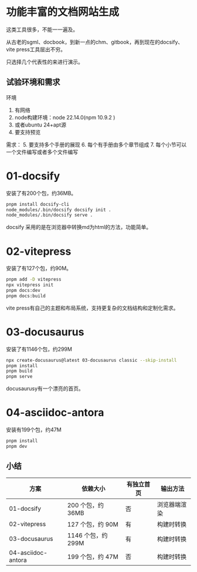 # 功能丰富的文档网站生成

这类工具很多，不能一一遍及。

从古老的sgml、docbook，到新一点的chm、gitbook，再到现在的docsify、vite press工具层出不穷。

只选择几个代表性的来进行演示。

## 试验环境和需求

环境

1. 有网络
2. node构建环境：node 22.14.0(npm 10.9.2 )
3. 或者ubuntu 24+apt源
4. 要支持预览

需求：
5. 要支持多个手册的展现
6. 每个有手册由多个章节组成
7. 每个小节可以一个文件编写或者多个文件编写

# 01-docsify

安装了有200个包，约36MB。

```bash
pnpm install docsify-cli
node_modules/.bin/docsify docsify init .
node_modules/.bin/docsify serve .
```

docsify 采用的是在浏览器中转换md为html的方法，功能简单。

# 02-vitepress

安装了有127个包，约90M。

```bash
pnpm add -D vitepress
npx vitepress init
pnpm docs:dev
pnpm docs:build
```

vite press有自己的主题和布局系统，支持更复杂的文档结构和定制化需求。

# 03-docusaurus

安装了有1146个包，约299M
```bash
npx create-docusaurus@latest 03-docusaurus classic --skip-install
pnpm install
pnpm build
pnpm serve
```
docusaurusy有一个漂亮的首页。


# 04-asciidoc-antora

安装有199个包，约47M

```bash
pnpm install
pnpm dev
```

## 小结

| 方案 | 依赖大小 | 有独立首页 | 输出方法 |
|------|----------|------------|----------|
| 01-docsify | 200 个包，约 36MB | 否 | 浏览器端渲染 |
| 02-vitepress | 127 个包，约 90M | 有 | 构建时转换 |
| 03-docusaurus | 1146 个包，约 299M | 有 | 构建时转换 |
| 04-asciidoc-antora | 199 个包，约 47M | 否 | 构建时转换 |
